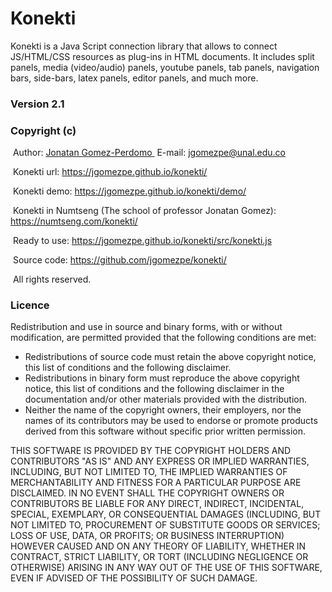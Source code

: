 # Konekti
Konekti is a Java Script connection library that allows to connect JS/HTML/CSS resources as plug-ins in HTML documents. It includes split panels, media (video/audio) panels, youtube panels, tab panels, navigation bars, side-bars, latex panels, editor panels, and much more.
<h3>Version 2.1</h3>
<h3>Copyright (c)</h3>
&nbsp;Author: <A HREF="https://disi.unal.edu.co/~jgomezpe/"> Jonatan Gomez-Perdomo </A>
&nbsp;E-mail: <A HREF="mailto:jgomezpe@unal.edu.co">jgomezpe@unal.edu.co</A>

&nbsp;Konekti url: <A HREF="https://jgomezpe.github.io/konekti/">https://jgomezpe.github.io/konekti/</A>

&nbsp;Konekti demo: <A HREF="https://jgomezpe.github.io/konekti/demo/">https://jgomezpe.github.io/konekti/demo/</A>

&nbsp;Konekti in Numtseng (The school of professor Jonatan Gomez): <A HREF="https://numtseng.com/konekti/">https://numtseng.com/konekti/</A>

&nbsp;Ready to use: <A HREF="https://jgomezpe.github.io/konekti/src/konekti.js">https://jgomezpe.github.io/konekti/src/konekti.js</A>

&nbsp;Source code: <A HREF="https://github.com/jgomezpe/konekti/">https://github.com/jgomezpe/konekti/</A>

&nbsp;All rights reserved.

<h3>Licence</h3>
Redistribution and use in source and binary forms, with or without modification, are permitted provided that the following conditions are met:

<ul>
	<li> Redistributions of source code must retain the above copyright notice,
			this list of conditions and the following disclaimer.</li>
	<li> Redistributions in binary form must reproduce the above copyright notice,
			this list of conditions and the following disclaimer in the documentation
			and/or other materials provided with the distribution.</li>
	<li> Neither the name of the copyright owners, their employers, nor the
			names of its contributors may be used to endorse or promote products
			derived from this software without specific prior written permission.</li>
</ul>

THIS SOFTWARE IS PROVIDED BY THE COPYRIGHT HOLDERS AND CONTRIBUTORS "AS IS"
		AND ANY EXPRESS OR IMPLIED WARRANTIES, INCLUDING, BUT NOT LIMITED TO, THE
		IMPLIED WARRANTIES OF MERCHANTABILITY AND FITNESS FOR A PARTICULAR PURPOSE ARE
		DISCLAIMED.  IN NO EVENT SHALL THE COPYRIGHT OWNERS OR CONTRIBUTORS BE
		LIABLE FOR ANY DIRECT, INDIRECT, INCIDENTAL, SPECIAL, EXEMPLARY, OR
		CONSEQUENTIAL DAMAGES (INCLUDING, BUT NOT LIMITED TO, PROCUREMENT OF
		SUBSTITUTE GOODS OR SERVICES; LOSS OF USE, DATA, OR PROFITS; OR BUSINESS INTERRUPTION)
		HOWEVER CAUSED AND ON ANY THEORY OF LIABILITY, WHETHER IN CONTRACT, STRICT LIABILITY,
		OR TORT (INCLUDING NEGLIGENCE OR OTHERWISE) ARISING IN ANY WAY OUT OF THE USE OF 
		THIS SOFTWARE, EVEN IF ADVISED OF THE POSSIBILITY OF SUCH DAMAGE.

